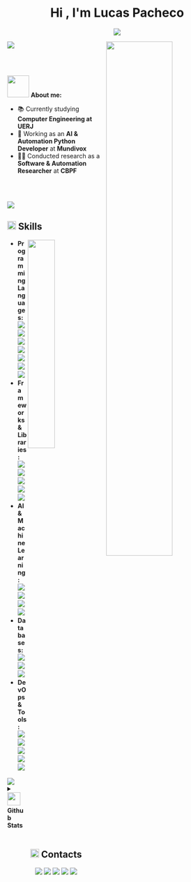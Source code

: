 <h1 align="center"><b>Hi , I'm Lucas Pacheco</b></h1>

<p align="center">
  <a href="https://github.com/DenverCoder1/readme-typing-svg"><img src="https://readme-typing-svg.herokuapp.com?lines=Computer+Engineering+Student;AI%20%7C%20ML%20%7C%20Software%20Engineering;Always%20learning%20new%20things&center=true&width=500&height=50"></a>
</p>

<div>
 
<img src="https://user-images.githubusercontent.com/73097560/115834477-dbab4500-a447-11eb-908a-139a6edaec5c.gif">
  
<img src="https://media.tenor.com/LARfQgCl6dQAAAAi/artorias-dark-souls.gif" width="55%" align="right" />

<br><br>
  
<p><img src = "https://38.media.tumblr.com/58d8a7c0e3c64f7e4505cdb4091eb159/tumblr_nb5eqskGah1qza1qzo1_500.gif" width = 50px> <b>  About me:</b></p>

- 📚 Currently studying **Computer Engineering at UERJ**
- 🔧 Working as an **AI & Automation Python Developer** at **Mundivox**
- 🧑‍🎓 Conducted research as a **Software & Automation Researcher** at **CBPF**
</div>

<br><br>

<img src="https://user-images.githubusercontent.com/73097560/115834477-dbab4500-a447-11eb-908a-139a6edaec5c.gif">

<h2 align="left"><img src="https://media2.giphy.com/media/QssGEmpkyEOhBCb7e1/giphy.gif?cid=ecf05e47a0n3gi1bfqntqmob8g9aid1oyj2wr3ds3mg700bl&rid=giphy.gif" width="20px"/><b>  Skills</b></h2>

<img src="https://cdna.artstation.com/p/assets/images/images/050/300/326/original/pixel-odis-noface.gif?1654537408" align="right" width="35%"/>

<ul>
    <li><b>Programming Languages:</b><br>
        <a href="#"><img src="https://img.shields.io/badge/-Python-3776AB?style=for-the-badge&logo=python&logoColor=white"/></a>
        <a href="#"><img src="https://img.shields.io/badge/-Java-007396?style=for-the-badge&logo=java&logoColor=white"/></a>
        <a href="#"><img src="https://img.shields.io/badge/-C-A8B9CC?style=for-the-badge&logo=c&logoColor=white"/></a>
        <a href="#"><img src="https://img.shields.io/badge/-JavaScript-F7DF1E?style=for-the-badge&logo=javascript&logoColor=black"/></a>
        <a href="#"><img src="https://img.shields.io/badge/-TypeScript-3178C6?style=for-the-badge&logo=typescript&logoColor=white"/></a>
        <a href="#"><img src="https://img.shields.io/badge/-HTML-E34F26?style=for-the-badge&logo=html5&logoColor=white"/></a>
        <a href="#"><img src="https://img.shields.io/badge/-CSS-1572B6?style=for-the-badge&logo=css3&logoColor=white"/></a>
    </li>
    <li><b>Frameworks & Libraries:</b><br>
        <a href="#"><img src="https://img.shields.io/badge/-FastAPI-009688?style=for-the-badge&logo=fastapi&logoColor=white"/></a>
        <a href="#"><img src="https://img.shields.io/badge/-React-61DAFB?style=for-the-badge&logo=react&logoColor=black"/></a>
        <a href="#"><img src="https://img.shields.io/badge/-Next.js-000000?style=for-the-badge&logo=next.js&logoColor=white"/></a>
        <a href="#"><img src="https://img.shields.io/badge/-Node.js-339933?style=for-the-badge&logo=node.js&logoColor=white"/></a>
        <a href="#"><img src="https://img.shields.io/badge/-Tailwind%20CSS-06B6D4?style=for-the-badge&logo=tailwindcss&logoColor=white"/></a>
    </li>
    <li><b>AI & Machine Learning:</b><br>
        <a href="#"><img src="https://img.shields.io/badge/-LangChain-FF6F00?style=for-the-badge"/></a>
        <a href="#"><img src="https://img.shields.io/badge/-LlamaIndex-FF4500?style=for-the-badge"/></a>
        <a href="#"><img src="https://img.shields.io/badge/-RAG%20Pipelines-8A2BE2?style=for-the-badge"/></a>
        <a href="#"><img src="https://img.shields.io/badge/-LLMs%20(OpenAI,%20Anthropic)-000000?style=for-the-badge"/></a>
    </li>
    <li><b>Databases:</b><br>
        <a href="#"><img src="https://img.shields.io/badge/-Vector%20Databases%20(Chroma,%20Pinecone)-4CAF50?style=for-the-badge"/></a>
        <a href="#"><img src="https://img.shields.io/badge/-PostgreSQL-336791?style=for-the-badge&logo=postgresql&logoColor=white"/></a>
        <a href="#"><img src="https://img.shields.io/badge/-MySQL-4479A1?style=for-the-badge&logo=mysql&logoColor=white"/></a>
    </li>
    <li><b>DevOps & Tools:</b><br>
        <a href="#"><img src="https://img.shields.io/badge/-Git-F05032?style=for-the-badge&logo=git&logoColor=white"/></a>
    <a href="#"><img src="https://img.shields.io/badge/-Docker-2496ED?style=for-the-badge&logo=docker&logoColor=white"/></a>
    <a href="#"><img src="https://img.shields.io/badge/-CI/CD%20(GitHub%20Actions)-2088FF?style=for-the-badge&logo=github-actions&logoColor=white"/></a>
    <a href="#"><img src="https://img.shields.io/badge/-Prompt%20Engineering-FF69B4?style=for-the-badge"/></a>
    <a href="#"><img src="https://img.shields.io/badge/-Semantic%20Search-8B0000?style=for-the-badge"/></a>
  </li>
</ul>

<img src="https://user-images.githubusercontent.com/73097560/115834477-dbab4500-a447-11eb-908a-139a6edaec5c.gif">

<details>
  <summary><img src = "https://cdn.pixabay.com/animation/2023/03/19/15/09/15-09-56-389_512.gif" width = 30px><b>  Github Stats</b></summary>
<div>
<samp>
<br>
<p align="center">
<a href="https://github.com/lkzrat">
    <img alt="lkzrat's Github Stats" src="https://github-readme-stats.vercel.app/api?username=lkzrat&show_icons=true&count_private=true&locale=en&theme=tokyonight&layout=compact" height="200px"/>
</a>
<img src="https://github-readme-stats.vercel.app/api/top-langs?username=lkzrat&langs_count=10&show_icons=true&locale=en&theme=tokyonight" alt="lkzrat" height="200px"/>
</p>
<br>
</samp>
</div>
</details>

<br>
<h2 align="center"><img src="https://cdn-icons-png.flaticon.com/512/228/228612.png" width="20px"/><b>  Contacts</b></h2>
<p align="center">
<a href="https://linkedin.com/in/lucasppmc"><img src="https://img.shields.io/badge/-Lucas%20Pacheco-0077B5?style=for-the-badge&logo=Linkedin&logoColor=white"/></a>
<a href="mailto:lucasppmc@gmail.com"><img src="https://img.shields.io/badge/-lucasppmc@gmail.com-D14836?style=for-the-badge&logo=Gmail&logoColor=white"/></a>
<a href="https://github.com/lkzrat"><img src="https://img.shields.io/badge/-lkzrat-181717?style=for-the-badge&logo=github&logoColor=white"/></a>
<a href="https://www.leetcode.com/lkz_dev"><img src="https://img.shields.io/badge/-lkz_dev-FFA116?style=for-the-badge&logo=leetcode&logoColor=white"/></a>
<a href="https://twitter.com/lkz_rat"><img src="https://img.shields.io/badge/-@lkz_rat-1DA1F2?style=for-the-badge&logo=twitter&logoColor=white"/></a>
</p>
